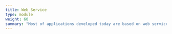 ```yaml
---
title: Web Service
type: module
weight: 60
summary: "Most of applications developed today are based on web services, this allows developers to write a single backend that manages data. The frontend application, which could be a Web application or a native App, access data using web services. Because of this, web service are today a fundamental topic in computer science. This module introduces the theoretical concepts related to web services and developes some examples using a variety of programming languages."
---
```


